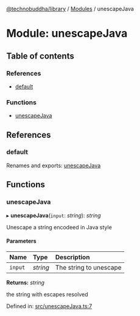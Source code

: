 [@technobuddha/library](../../README.md) / [Modules](../Modules.md) / unescapeJava

# Module: unescapeJava

## Table of contents

### References

- [default](unescapejava.md#default)

### Functions

- [unescapeJava](unescapejava.md#unescapejava)

## References

### default

Renames and exports: [unescapeJava](unescapejava.md#unescapejava)

## Functions

### unescapeJava

▸ **unescapeJava**(`input`: *string*): *string*

Unescape a string encodeed in Java style

#### Parameters

| Name | Type | Description |
| :------ | :------ | :------ |
| `input` | *string* | The string to unescape |

**Returns:** *string*

the string with escapes resolved

Defined in: [src/unescapeJava.ts:7](https://github.com/technobuddha/hill.software/blob/65b5e5d/packages/library/src/unescapeJava.ts#L7)
